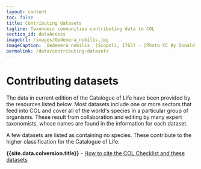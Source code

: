 ```yaml
---
layout: content
toc: false
title: Contributing datasets
tagline: Taxonomic communities contributing data to COL
section_id: dataAccess
imageUrl: /images/Oedemera_nobilis.jpg    
imageCaption: _Oedemera nobilis_ (Scopoli, 1763) - [Photo CC By Donald Hobern](https://www.flickr.com/photos/dhobern/8738737007)
permalink: /data/contributing-datasets
---
```


# Contributing datasets

The data in current edition of the Catalogue of Life have been provided by the resources listed below. Most datasets include one or more sectors that feed into COL and cover all of the world's species in a particular group of organisms. These result from collaboration and editing by many expert taxonomists, whose names are found in the information for each dataset.

A few datasets are listed as containing no species. These contribute to the higher classification for the Catalogue of Life.

**{{site.data.colversion.title}}** - <a href="/content/colusage.html#recommended-citations">How to cite the COL Checklist and these datasets</a>

<div class="row" style="background: white; margin-top: 20px; margin-bottom: 60px">



  <div id="datasetSearch"></div>
</div>
  <script>
      'use strict';

const e = React.createElement;

class DatasetSearch extends React.Component {

    render() {
     
  
      return e(
        ColBrowser.DatasetSearch,
        { catalogueKey: '{{ site.react.datasetKey }}' ,  pathToDataset: '{{ site.react.pathToDataset }}', pathToSearch: '{{ site.react.pathToSearch }}', auth: '{{ site.react.auth }}'}
      );
    }
  }

const domContainer = document.querySelector('#datasetSearch');
ReactDOM.render(e(DatasetSearch), domContainer);
  </script>